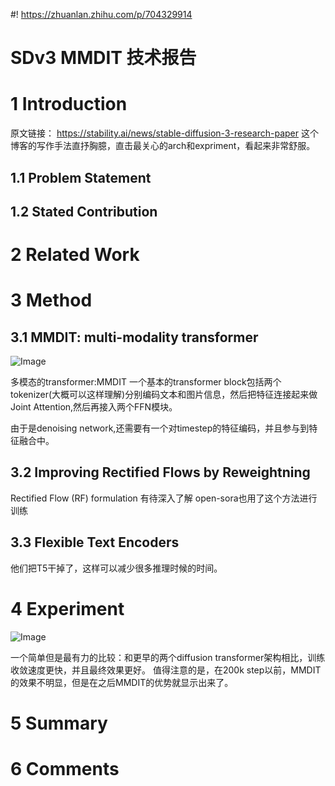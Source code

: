 #! https://zhuanlan.zhihu.com/p/704329914
<!-- ---
Date: 2024-05-17
Title: SDv3 MMDIT
dg-publish: true
tags:
  - Diffusion
  - DiT
  - GenerativeModels
--- -->

# SDv3 MMDIT 技术报告 
# 1 Introduction

原文链接： https://stability.ai/news/stable-diffusion-3-research-paper
这个博客的写作手法直抒胸臆，直击最关心的arch和expriment，看起来非常舒服。 
## 1.1 Problem Statement


## 1.2 Stated Contribution

# 2 Related Work

# 3 Method
## 3.1 MMDIT: multi-modality transformer

![Image](https://pic4.zhimg.com/80/v2-d513e0cb80e7e3eb192119c94e0f6eaf.png)

多模态的transformer:MMDIT
一个基本的transformer block包括两个tokenizer(大概可以这样理解)分别编码文本和图片信息，然后把特征连接起来做Joint Attention,然后再接入两个FFN模块。 

由于是denoising network,还需要有一个对timestep的特征编码，并且参与到特征融合中。 


## 3.2 Improving Rectified Flows by Reweightning
Rectified Flow (RF) formulation 有待深入了解 open-sora也用了这个方法进行训练

## 3.3 Flexible Text Encoders
他们把T5干掉了，这样可以减少很多推理时候的时间。 


# 4 Experiment
![Image](https://pic4.zhimg.com/80/v2-d672edacae96e7eabb485aa79fad4600.png)

一个简单但是最有力的比较：和更早的两个diffusion transformer架构相比，训练收敛速度更快，并且最终效果更好。 值得注意的是，在200k step以前，MMDIT的效果不明显，但是在之后MMDIT的优势就显示出来了。 


# 5 Summary

# 6 Comments


